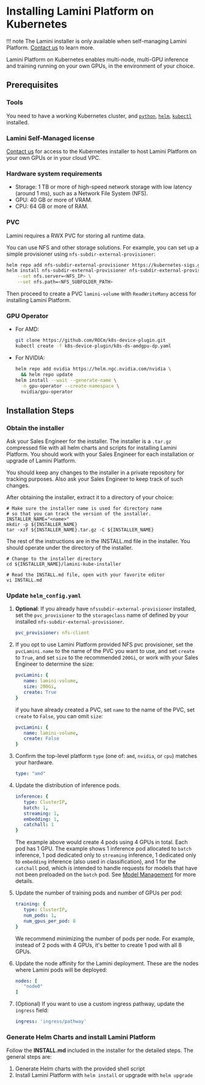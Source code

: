 # Installing Lamini Platform on Kubernetes

!!! note
    The Lamini installer is only available when self-managing Lamini Platform. [Contact us](https://www.lamini.ai/contact) to learn more.

Lamini Platform on Kubernetes enables multi-node, multi-GPU inference and training running on your own GPUs, in the environment of your choice.

## Prerequisites

### Tools

You need to have a working Kubernetes cluster, and [`python`](https://www.python.org/downloads/), [`helm`](https://helm.sh/docs/intro/install/), [`kubectl`](https://kubernetes.io/docs/tasks/tools/) installed.

### Lamini Self-Managed license

[Contact us](https://www.lamini.ai/contact) for access to the Kubernetes installer to host Lamini Platform on your own GPUs or in your cloud VPC.

### Hardware system requirements

- Storage: 1 TB or more of high-speed network storage with low latency (around 1 ms), such as a Network File System (NFS).
- GPU: 40 GB or more of VRAM.
- CPU: 64 GB or more of RAM.

### PVC

   Lamini requires a RWX PVC for storing all runtime data.
   
   You can use NFS and other storage solutions.
   For example, you can set up a simple provisioner using `nfs-subdir-external-provisioner`:

   ```bash
   helm repo add nfs-subdir-external-provisioner https://kubernetes-sigs.github.io/nfs-subdir-external-provisioner/
   helm install nfs-subdir-external-provisioner nfs-subdir-external-provisioner \
       --set nfs.server=<NFS_IP> \
       --set nfs.path=<NFS_SUBFOLDER_PATH>
   ```

   Then proceed to create a PVC `lamini-volume` with `ReadWriteMany` access for installing Lamini Platform.

### GPU Operator

- For AMD:

     ```bash
     git clone https://github.com/ROCm/k8s-device-plugin.git
     kubectl create -f k8s-device-plugin/k8s-ds-amdgpu-dp.yaml
     ```

- For NVIDIA:

     ```bash
     helm repo add nvidia https://helm.ngc.nvidia.com/nvidia \
       && helm repo update
     helm install --wait --generate-name \
       -n gpu-operator --create-namespace \
       nvidia/gpu-operator
     ```

## Installation Steps

### Obtain the installer

Ask your Sales Engineer for the installer.
The installer is a `.tar.gz` compressed file with all helm charts and scripts for installing Lamini Platform.
You should work with your Sales Engineer for each installation or upgrade of Lamini Platform.

You should keep any changes to the installer in a private repository for tracking purposes.
Also ask your Sales Engineer to keep track of such changes.

After obtaining the installer, extract it to a directory of your choice:

```shell
# Make sure the installer name is used for directory name
# so that you can track the version of the installer.
INSTALLER_NAME="<name>"
mkdir -p ${INSTALLER_NAME}
tar -xzf ${INSTALLER_NAME}.tar.gz -C ${INSTALLER_NAME}
```

The rest of the instructions are in the INSTALL.md file in the installer.
You should operate under the directory of the installer.

```shell
# Change to the installer directory
cd ${INSTALLER_NAME}/lamini-kube-installer

# Read the INSTALL.md file, open with your favorite editor
vi INSTALL.md
```

### Update `helm_config.yaml`

1. **Optional**: If you already have `nfssubdir-external-provisioner` installed, set the `pvc_provisioner` to the `storageclass` name of defined by your installed `nfs-subdir-external-provisioner`.

   ```yaml title="helm_config.yaml"
   pvc_provisioner: nfs-client
   ```

1. If you opt to use Lamini Platform provided NFS pvc provisioner, set the `pvcLamini.name` to the name of the PVC you want to use, and set `create` to `True`, and set `size` to the recommended `200Gi`, or work with your Sales Engineer to determine the size:

   ```yaml title="helm_config.yaml"
   pvcLamini: {
      name: lamini-volume,
      size: 200Gi,
      create: True
   }
   ```

   if you have already created a PVC, set `name` to the name of the PVC, set `create` to `False`, you can
   omit `size`:

   ```yaml title="helm_config.yaml"
   pvcLamini: {
      name: lamini-volume,
      create: False
   }
   ```

1. Confirm the top-level platform `type` (one of: `amd`, `nvidia`, or `cpu`) matches your hardware.

   ```yaml title="helm_config.yaml"
   type: "amd"
   ```

1. Update the distribution of inference pods.

   ```yaml title="helm_config.yaml"
   inference: {
      type: ClusterIP,
      batch: 1,
      streaming: 1,
      embedding: 1,
      catchall: 1
   }
   ```

   The example above would create 4 pods using 4 GPUs in total. Each pod has 1 GPU. The example shows 1 inference pod allocated to `batch` inference, 1 pod dedicated only to `streaming` inference, 1 dedicated only to `embedding` inference (also used in classification), and 1 for the `catchall` pod, which is intended to handle requests for models that have not been preloaded on the `batch` pod. See [Model Management](model_management.md) for more details.

1. Update the number of training pods and number of GPUs per pod:

   ```yaml title="helm_config.yaml"
   training: {
      type: ClusterIP,
      num_pods: 1,
      num_gpus_per_pod: 8
   }
   ```

   We recommend minimizing the number of pods per node. For example, instead of 2 pods with 4 GPUs, it's better to create 1 pod with all 8 GPUs.

1. Update the node affinity for the Lamini deployment. These are the nodes where Lamini pods will be deployed:

   ```yaml title="helm_config.yaml"
   nodes: [
      "node0"
   ]
   ```

1. (Optional) If you want to use a custom ingress pathway, update the `ingress` field:

   ```yaml title="helm_config.yaml"
   ingress: 'ingress/pathway'
   ```

### Generate Helm Charts and install Lamini Platform

Follow the **INSTALL.md** included in the installer for the detailed steps.
The general steps are:

1. Generate Helm charts with the provided shell script
1. Install Lamini Platform with `helm install` or upgrade with `helm upgrade`
